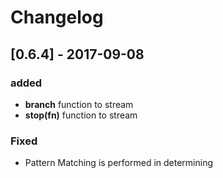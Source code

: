 # Changelog

## [0.6.4] - 2017-09-08
### added
- **branch** function to stream
- **stop(fn)** function to stream
### Fixed
- Pattern Matching is performed in determining